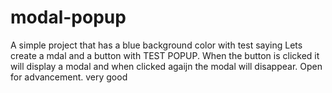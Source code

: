 # modal-popup
A simple project that has a blue background color with test saying Lets create a mdal and a button with TEST POPUP.
When the button is clicked it will display a modal and when clicked agaijn the modal will disappear.
Open for advancement.
very good
